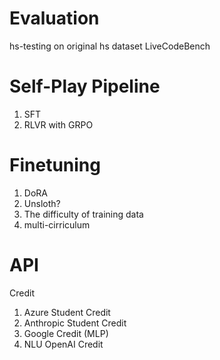 # Evaluation
 
hs-testing on original hs dataset
LiveCodeBench

# Self-Play Pipeline

1. SFT
2. RLVR with GRPO

# Finetuning
1. DoRA
2. Unsloth? 
3. The difficulty of training data
4. multi-cirriculum

# API 
Credit
1. Azure Student Credit
2. Anthropic Student Credit
3. Google Credit (MLP)
4. NLU OpenAI Credit
